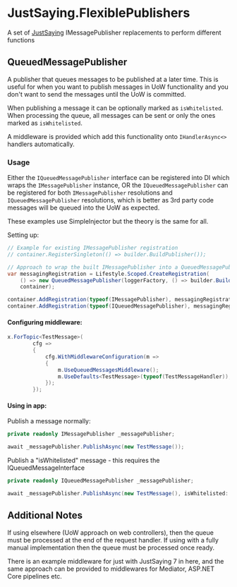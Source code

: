 # JustSaying.FlexiblePublishers

A set of [JustSaying](https://github.com/justeattakeaway/JustSaying) IMessagePublisher replacements to perform different functions

## QueuedMessagePublisher

A publisher that queues messages to be published at a later time. This is useful for when you want to publish messages in UoW functionality and you don't want to send the messages until the UoW is committed.

When publishing a message it can be optionally marked as `isWhitelisted`. When processing the queue, all messages can be sent or only the ones marked as `isWhitelisted`.

A middleware is provided which add this functionality onto `IHandlerAsync<>` handlers automatically.

### Usage

Either the `IQueuedMessagePublisher` interface can be registered into DI which wraps the `IMessagePublisher` instance, OR the `IQueuedMessagePublisher` can be registered for both `IMessagePublisher` resolutions and `IQueuedMessagePublisher` resolutions, which is better as 3rd party code messages will be queued into the UoW as expected.

These examples use SimpleInjector but the theory is the same for all.

Setting up:

```csharp
// Example for existing IMessagePublisher registration
// container.RegisterSingleton(() => builder.BuildPublisher());

// Approach to wrap the built IMessagePublisher into a QueuedMessagePublisher, then register this as both IMessagePublisher and IQueuedMessagePublisher
var messagingRegistration = Lifestyle.Scoped.CreateRegistration(
    () => new QueuedMessagePublisher(loggerFactory, () => builder.BuildPublisher()),
    container);

container.AddRegistration(typeof(IMessagePublisher), messagingRegistration);
container.AddRegistration(typeof(IQueuedMessagePublisher), messagingRegistration);
```

#### Configuring middleware:

```csharp
x.ForTopic<TestMessage>(
        cfg =>
        {
            cfg.WithMiddlewareConfiguration(m =>
            {
                m.UseQueuedMessagesMiddleware();
                m.UseDefaults<TestMessage>(typeof(TestMessageHandler)); // Add default middleware pipeline
            });
        });
```

#### Using in app:

Publish a message normally:

```csharp
private readonly IMessagePublisher _messagePublisher;

await _messagePublisher.PublishAsync(new TestMessage());
```

Publish a "isWhitelisted" message - this requires the IQueuedMessageInterface

```csharp
private readonly IQueuedMessagePublisher _messagePublisher;

await _messagePublisher.PublishAsync(new TestMessage(), isWhitelisted: true);
```

## Additional Notes

If using elsewhere (UoW approach on web controllers), then the queue must be processed at the end of the request handler.
If using with a fully manual implementation then the queue must be processed once ready.

There is an example middleware for just with JustSaying 7 in here, and the same approach can be provided to middlewares for Mediator, ASP.NET Core pipelines etc.